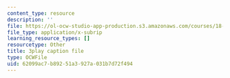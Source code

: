 ```yaml
---
content_type: resource
description: ''
file: https://ol-ocw-studio-app-production.s3.amazonaws.com/courses/18-086-mathematical-methods-for-engineers-ii-spring-2006/62099ac7b89251a3927a031b7d72f494_dxNyJxI_2eI.vtt
file_type: application/x-subrip
learning_resource_types: []
resourcetype: Other
title: 3play caption file
type: OCWFile
uid: 62099ac7-b892-51a3-927a-031b7d72f494
---
```

